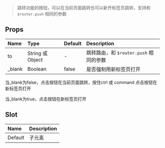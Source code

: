 > 跳转功能的按钮，可以在当前页面跳转也可以新开标签页跳转，支持和 `$router.push` 相同的参数

## Props

| Name      |    Type  | Default  | Description |
| :-------- | :--------| :------- | :--- |
| to     | String 或 Object | - | 跳转路由，和 `$router.push` 相同的参数 |
| _blank | Boolean | false | 是否强制用新标签页打开 |

当_blank为false，点击按钮在当前页面跳转，按住ctrl 或 command 点击按钮在新标签页打开

当_blank为true，点击按钮在新标签页打开

## Slot

| Name     | Description |
| :-------- | :--------|
| Default | 子元素 |
